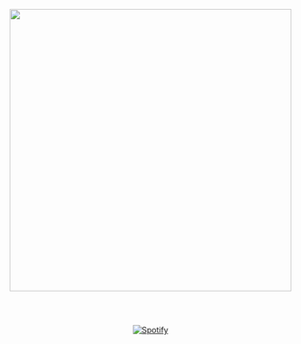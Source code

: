 <img src="https://record.gewang.wiki/entry/1/" onError="this.style.display = 'none';" alt=""/>
<!-- <p>
   <h5 align="center">
   <i>👿 My Motto is Tech 👿</i>
  </h5>
</p> -->

<p align="center">
  <img src = "https://github-readme-streak-stats.herokuapp.com?user=Astr0-G&theme=dark&hide_border=true" width = 500 />
</p>

##

<!-- <p align="center">
  <a>
      <img src="https://skillicons.dev/icons?i=nodejs,js,ts,vscode,linux,java,html,python,golang,css,react,nextjs,firebase,aws,vercel,tailwind,selenium,discord,github,md,xd,pr,ae,ps&theme=dark&perline=5" />
  </a>
  <img src="https://github-readme-stats.vercel.app/api/top-langs/?username=Astr0-G&theme=dark&hide_border=true&hide=javascript,css,scss,html">
</p>

## -->

&nbsp;<div align="center">
[![Spotify](https://spodify.gewang.wiki/api/spotify?background_color=0d1117&border_color=0d1117)](https://open.spotify.com/playlist/0SF7WgNNHC0ALU0a3IGmT7)

</div align="flex">
